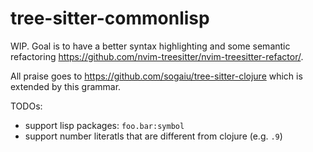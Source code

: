 # tree-sitter-commonlisp

WIP. Goal is to have a better syntax highlighting and some semantic refactoring https://github.com/nvim-treesitter/nvim-treesitter-refactor/.

All praise goes to https://github.com/sogaiu/tree-sitter-clojure which is extended by this grammar.

TODOs:

- support lisp packages: `foo.bar:symbol`
- support number literatls that are different from clojure (e.g. `.9`)
